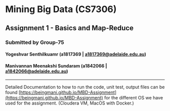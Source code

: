 # Mining Big Data (CS7306) 

## Assignment 1 - Basics and Map-Reduce

### Submitted by Group-75
#### Yogeshvar Senthilkuamr (a1817369 | a1817369@adelaide.edu.au)
#### Manivannan Meenakshi Sundaram (a1842066 | a1842066@adelaide.edu.au)

--- 


Detailed Documentation to how to run the code, unit test, output files can be found [https://beingmani.github.io/MBD-Assignment](https://beingmani.github.io/MBD-Assignment) for the different OS we have used for the assignment. (Cloudera VM, MacOS with Docker.) 
